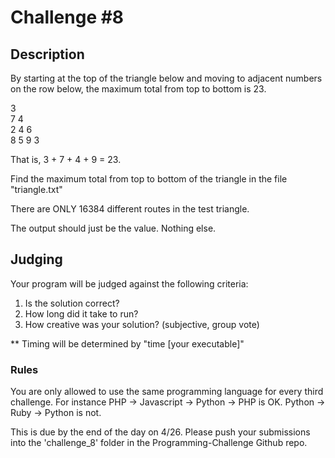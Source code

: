 Challenge #8
============

## Description

By starting at the top of the triangle below and moving to adjacent numbers on the row below, the maximum total from top to bottom is 23.

3<br />
7 4 <br />
2 4 6<br />
8 5 9 3<br />

That is, 3 + 7 + 4 + 9 = 23.

Find the maximum total from top to bottom of the triangle in the file "triangle.txt"

There are ONLY 16384 different routes in the test triangle.

The output should just be the value. Nothing else. 

## Judging

Your program will be judged against the following criteria:

1. Is the solution correct?
2. How long did it take to run?
3. How creative was your solution? (subjective, group vote)

** Timing will be determined by "time [your executable]"

### Rules

You are only allowed to use the same programming language for every third challenge.  For instance PHP -> Javascript -> Python -> PHP is OK.  Python -> Ruby -> Python is not.

This is due by the end of the day on 4/26. Please push your submissions into the 'challenge_8' folder in the Programming-Challenge Github repo.
